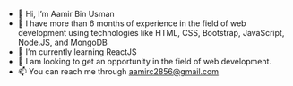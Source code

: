 - 👋 Hi, I’m Aamir Bin Usman
- 👀 I have more than 6 months of experience in the field of web development using technologies like HTML, CSS, Bootstrap, JavaScript, Node.JS, and MongoDB
- 🌱 I’m currently learning ReactJS
- 💞️ I am looking to get an opportunity in the field of web development.
- 📫 You can reach me through aamirc2856@gmail.com

<!---
aamirusman1/aamirusman1 is a ✨ special ✨ repository because its `README.md` (this file) appears on your GitHub profile.
You can click the Preview link to take a look at your changes.
--->
